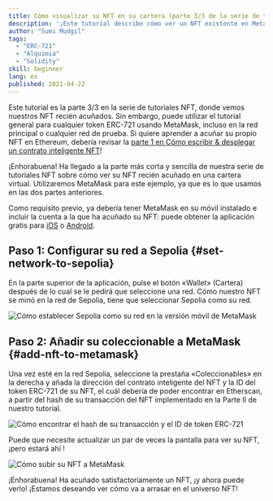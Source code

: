 ```yaml
---
title: Cómo visualizar su NFT en su cartera (parte 3/3 de la serie de tutoriales de NFT)
description: '¡Este tutorial describe cómo ver un NFT existente en MetaMask!'
author: "Sumi Mudgil"
tags:
  - "ERC-721"
  - "Alquimia"
  - "Solidity"
skill: beginner
lang: es
published: 2021-04-22
---
```


Este tutorial es la parte 3/3 en la serie de tutoriales NFT, donde vemos nuestros NFT recién acuñados. Sin embargo, puede utilizar el tutorial general para cualquier token ERC-721 usando MetaMask, incluso en la red principal o cualquier red de prueba. Si quiere aprender a acuñar su propio NFT en Ethereum, debería revisar la [parte 1 en Cómo escribir & desplegar un contrato inteligente NFT](/developers/tutorials/how-to-write-and-deploy-an-nft)!

¡Enhorabuena! Ha llegado a la parte más corta y sencilla de nuestra serie de tutoriales NFT sobre cómo ver su NFT recién acuñado en una cartera virtual. Utilizaremos MetaMask para este ejemplo, ya que es lo que usamos en las dos partes anteriores.

Como requisito previo, ya debería tener MetaMask en su móvil instalado e incluir la cuenta a la que ha acuñado su NFT: puede obtener la aplicación gratis para [iOS](https://apps.apple.com/us/app/metamask-blockchain-wallet/id1438144202) o [Android](https://play.google.com/store/apps/details?id=io.metamask&hl=en_US&gl=US).

## Paso 1: Configurar su red a Sepolia {#set-network-to-sepolia}

En la parte superior de la aplicación, pulse el botón «Wallet» (Cartera) después de lo cual se le pedirá que seleccione una red. Cómo nuestro NFT se minó en la red de Sepolia, tiene que seleccionar Sepolia como su red.

![Cómo establecer Sepolia como su red en la versión móvil de MetaMask](./goerliMetamask.gif)

## Paso 2: Añadir su coleccionable a MetaMask {#add-nft-to-metamask}

Una vez esté en la red Sepolia, seleccione la prestaña «Coleccionables» en la derecha y añada la dirección del contrato inteligente del NFT y la ID del token ERC-721 de su NFT, el cuál debería de poder encontrar en Etherscan, a partir del hash de su transacción del NFT implementado en la Parte II de nuestro tutorial.

![Cómo encontrar el hash de su transacción y el ID de token ERC-721](./findNFTEtherscan.png)

Puede que necesite actualizar un par de veces la pantalla para ver su NFT, ¡pero estará ahí <Emoji text="😄" size={1} />!

![Cómo subir su NFT a MetaMask](./findNFTMetamask.gif)

¡Enhorabuena! Ha acuñado satisfactoriamente un NFT, ¡y ahora puede verlo! ¡Estamos deseando ver cómo va a arrasar en el universo NFT!
